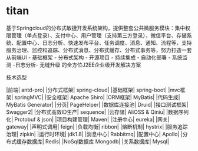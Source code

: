 # titan
基于Springcloud的分布式敏捷开发系统架构，提供整套公共微服务模块：集中权限管理（单点登录）、支付中心、用户管理（支持第三方登录）、微信平台、存储系统、配置中心、日志分析、快速发布平台、任务调度、消息、通知、流程等，支持服务治理、监控和追踪、分布式消息、分布式缓存、分布式事务等，努力打造一套从前端UI - 基础框架 - 分布式架构 - 开源项目 - 持续集成 - 自动化部署 - 系统监测 -日志分析- 无缝升级 的全方位J2EE企业级开发解决方案

技术选型


|前端|	antd-pro|
|分布式框架|	spring-cloud|
|基础框架|	spring-boot|
|mvc框架|	springMVC|
|安全框架|	Apache Shiro|
|ORM框架|	MyBatis|
|代码生成|	MyBatis Generator|
|分页|	PageHelper|
|数据库连接池|	Druid|
|接口测试框架|	Swagger2|
|分布式高效ID生产|	sequence|
|云存储|	AliOSS & Qiniu|
|数据序列化|	Protobuf & json|
|项目构建管理|	Maven|
|注册中心|	eureka|
|网关|	gateway|
|声明式调用|	feign|
|负载均衡|	ribbon|
|熔断机制|	hystrix|
|服务追踪治理|	zipkin|
|运行时环境|	jdk1.8|
|消息中心|	Rabbitmq|
|配置中心|	Apollo|
|分布式缓存数据库|	Redis|
|NoSql数据库	Mongodb|
|关系数据库|	Mysql|
